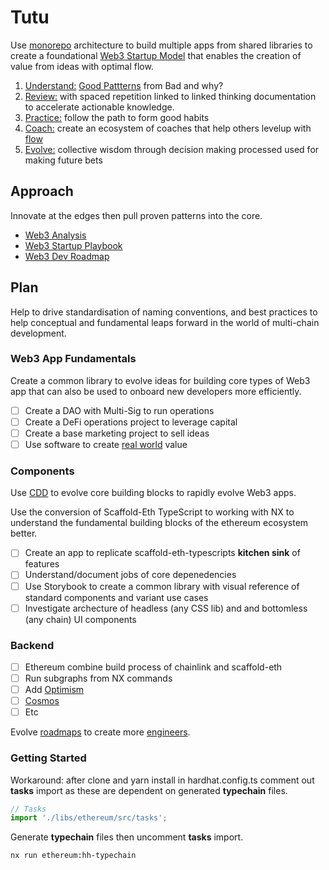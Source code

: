 # Tutu

Use [monorepo](https://mm.dreamineering.com/docs/projects/monorepo-apps/) architecture to build multiple apps from shared libraries to create a foundational [Web3 Startup Model](https://mm.dreamineering.com/docs/web3/startups/playbook) that enables the creation of value from ideas with optimal flow.

1. [Understand:](https://mm.dreamineering.com/docs/humans/skills/meta-learning/) [Good Pattterns](https://mm.dreamineering.com/docs/engineering/software/smart-contracts/patterns/) from Bad and why?
2. [Review:](https://mm.dreamineering.com/docs/flow/act/) with spaced repetition linked to linked thinking documentation to accelerate actionable knowledge.
3. [Practice:](https://mm.dreamineering.com/docs/engineering/software/developer-roadmaps) follow the path to form good habits
4. [Coach:](https://mm.dreamineering.com/docs/humans/skills/leadership/coach) create an ecosystem of coaches that help others levelup with [flow](/docs/flow)
5. [Evolve:](https://mm.dreamineering.com/docs/flow/decide/) collective wisdom through decision making processed used for making future bets

## Approach

Innovate at the edges then pull proven patterns into the core.

- [Web3 Analysis](https://mm.dreamineering.com/docs/web3/)
- [Web3 Startup Playbook](https://mm.dreamineering.com/docs/web3/startups/playbook)
- [Web3 Dev Roadmap](https://mm.dreamineering.com/docs/engineering/software/developer-roadmaps)

## Plan

Help to drive standardisation of naming conventions, and best practices to help conceptual and fundamental leaps forward in the world of multi-chain development.

### Web3 App Fundamentals

Create a common library to evolve ideas for building core types of Web3 app that can also be used to onboard new developers more efficiently.

- [ ] Create a DAO with Multi-Sig to run operations
- [ ] Create a DeFi operations project to leverage capital
- [ ] Create a base marketing project to sell ideas
- [ ] Use software to create [real world](https://mm.dreamineering.com/docs/projects) value

### Components

Use [CDD](https://mm.dreamineering.com/docs/engineering/software/architecture/component-driven-development) to evolve core building blocks to rapidly evolve Web3 apps.

Use the conversion of Scaffold-Eth TypeScript to working with NX to understand the fundamental building blocks of the ethereum ecosystem better.

- [ ] Create an app to replicate scaffold-eth-typescripts **kitchen sink** of features
- [ ] Understand/document jobs of core depenedencies
- [ ] Use Storybook to create a common library with visual reference of standard components and variant use cases
- [ ] Investigate archecture of headless (any CSS lib) and and bottomless (any chain) UI components

### Backend

- [ ] Ethereum combine build process of chainlink and scaffold-eth
- [ ] Run subgraphs from NX commands
- [ ] Add [Optimism](https://mm.dreamineering.com/docs/humans/skills/leadership/optimism)
- [ ] [Cosmos](https://cosmos.network/)
- [ ] Etc

Evolve [roadmaps](https://mm.dreamineering.com/docs/engineering/software/developer-roadmaps) to create more [engineers](https://mm.dreamineering.com/docs/engineering/).

### Getting Started

Workaround: after clone and yarn install in hardhat.config.ts comment out **tasks** import as these are dependent on generated **typechain** files.

```ts
// Tasks
import './libs/ethereum/src/tasks';
```

Generate **typechain** files then uncomment **tasks** import.

```bash
nx run ethereum:hh-typechain
```

